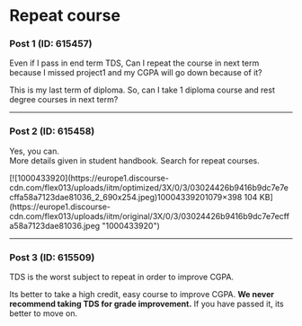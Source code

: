 # Repeat course

### Post 1 (ID: 615457)

Even if I pass in end term TDS, Can I repeat the course in next term because I
missed project1 and my CGPA will go down because of it?

This is my last term of diploma. So, can I take 1 diploma course and rest
degree courses in next term?


---

### Post 2 (ID: 615458)

Yes, you can.  
More details given in student handbook. Search for repeat courses.

[![1000433920](https://europe1.discourse-
cdn.com/flex013/uploads/iitm/optimized/3X/0/3/03024426b9416b9dc7e7ecffa58a7123dae81036_2_690x254.jpeg)10004339201079×398
104 KB](https://europe1.discourse-
cdn.com/flex013/uploads/iitm/original/3X/0/3/03024426b9416b9dc7e7ecffa58a7123dae81036.jpeg
"1000433920")


---

### Post 3 (ID: 615509)

TDS is the worst subject to repeat in order to improve CGPA.

Its better to take a high credit, easy course to improve CGPA. **We never
recommend taking TDS for grade improvement.** If you have passed it, its
better to move on.

